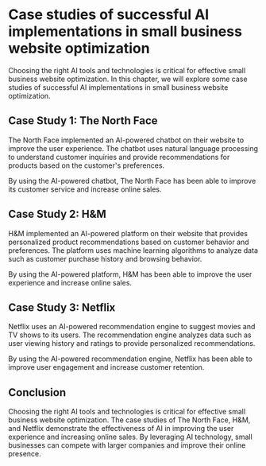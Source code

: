 Case studies of successful AI implementations in small business website optimization
=====================================================================================================================================================================================

Choosing the right AI tools and technologies is critical for effective small business website optimization. In this chapter, we will explore some case studies of successful AI implementations in small business website optimization.

Case Study 1: The North Face
----------------------------

The North Face implemented an AI-powered chatbot on their website to improve the user experience. The chatbot uses natural language processing to understand customer inquiries and provide recommendations for products based on the customer's preferences.

By using the AI-powered chatbot, The North Face has been able to improve its customer service and increase online sales.

Case Study 2: H\&M
------------------

H\&M implemented an AI-powered platform on their website that provides personalized product recommendations based on customer behavior and preferences. The platform uses machine learning algorithms to analyze data such as customer purchase history and browsing behavior.

By using the AI-powered platform, H\&M has been able to improve the user experience and increase online sales.

Case Study 3: Netflix
---------------------

Netflix uses an AI-powered recommendation engine to suggest movies and TV shows to its users. The recommendation engine analyzes data such as user viewing history and ratings to provide personalized recommendations.

By using the AI-powered recommendation engine, Netflix has been able to improve user engagement and increase customer retention.

Conclusion
----------

Choosing the right AI tools and technologies is critical for effective small business website optimization. The case studies of The North Face, H\&M, and Netflix demonstrate the effectiveness of AI in improving the user experience and increasing online sales. By leveraging AI technology, small businesses can compete with larger companies and improve their online presence.
